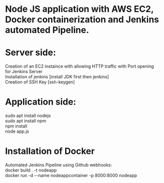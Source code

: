 # Node JS application with AWS EC2, Docker containerization and Jenkins automated Pipeline.

# Server side:
Creation of an EC2 instaince with allowing HTTP traffic with Port opening for Jenkins Server  
Installation of jenkins [install JDK first then jenkins]  
Creation of SSH Key [ssh-keygen]  


# Application side:
sudo apt install nodejs  
sudo apt install npm  
npm install  
node app.js  

# Installation of Docker 

Automated Jenkins Pipeline using Github webhooks:  
docker build . -t nodeapp  
docker run -d --name nodeappcontainer -p 8000:8000 nodeapp
